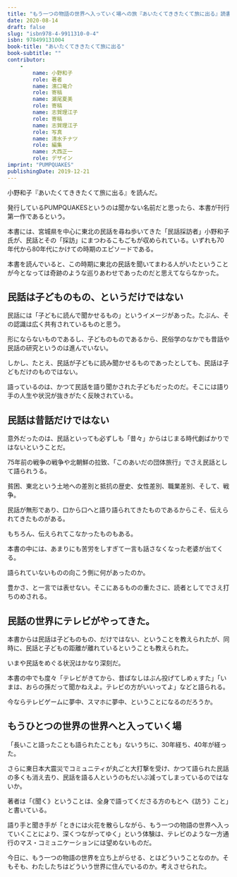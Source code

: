 ```yaml
---
title: "もう一つの物語の世界へ入っていく場への旅『あいたくてききたくて旅に出る』読書感想文"
date: 2020-08-14
draft: false
slug: "isbn978-4-9911310-0-4"
isbn: 978499131004
book-title: "あいたくてききたくて旅に出る"
book-subtitle: ""
contributor:
    - 
        name: 小野和子
        role: 著者
        name: 濱口竜介
        role: 寄稿
        name: 瀬尾夏美
        role: 寄稿
        name: 志賀理江子
        role: 寄稿
        name: 志賀理江子
        role: 写真
        name: 清水チナツ
        role: 編集
        name: 大西正一
        role: デザイン
imprint: "PUMPQUAKES"
publishingDate: 2019-12-21
---
```


小野和子『あいたくてききたくて旅に出る』を読んだ。

発行しているPUMPQUAKESというのは聞かない名前だと思ったら、本書が刊行第一作であるという。

本書には、宮城県を中心に東北の民話を尋ね歩いてきた「民話採訪者」小野和子氏が、民話とその「採訪」にまつわるこもごもが収められている。いずれも70年代から80年代にかけての時期のエピソードである。

本書を読んでいると、この時期に東北の民話を聞いてまわる人がいたということが今となっては奇跡のような巡りあわせであったのだと思えてならなかった。

民話は子どものもの、というだけではない
---

民話には「子どもに読んで聞かせるもの」というイメージがあった。たぶん、その認識は広く共有されているものと思う。

形にならないものであるし、子どものものであるから、民俗学のなかでも昔話や民話の研究というのは進んでいない。

しかし、たとえ、民話が子どもに読み聞かせるものであったとしても、民話は子どもだけのものではない。

語っているのは、かつて民話を語り聞かされた子どもだったのだ。そこには語り手の人生や状況が抜きがたく反映されている。

民話は昔話だけではない
---

意外だったのは、民話といっても必ずしも「昔々」からはじまる時代劇ばかりではないということだ。

75年前の戦争の戦争や北朝鮮の拉致、「このあいだの団体旅行」でさえ民話として語られうる。

貧困、東北という土地への差別と抵抗の歴史、女性差別、職業差別、そして、戦争。

民話が無形であり、口から口へと語り語られてきたものであるからこそ、伝えられてきたものがある。

もちろん、伝えられてこなかったものもある。

本書の中には、あまりにも苦労をしすぎて一言も話さなくなった老婆が出てくる。

語られていないものの向こう側に何があったのか。

豊かさ、と一言では表せない。そこにあるものの重たさに、読者としてでさえ打ちのめされる。

民話の世界にテレビがやってきた。
----

本書からは民話は子どものもの、だけではない、ということを教えられたが、同時に、民話と子どもの距離が離れているということも教えられた。

いまや民話をめぐる状況はかなり深刻だ。

本書の中でも度々「テレビがきてから、昔ばなしはぶん投げてしめぇすた」「いまは、おらの孫だって聞かねえよ。テレビの方がいいってよ」などと語られる。

今ならテレビゲームに夢中、スマホに夢中、ということになるのだろうか。

もうひとつの世界の世界へと入っていく場
---

「長いこと語ったことも語られたことも」ないうちに、30年経ち、40年が経った。

さらに東日本大震災でコミュニティが丸ごと大打撃を受け、かつて語られた民話の多くも消え去り、民話を語る人というのもだいぶ減ってしまっているのではないか。

著者は「《聞く》ということは、全身で語ってくださる方のもとへ《訪う》こと」と書いている。

語り手と聞き手が「ときには火花を散らしながら、もう一つの物語の世界へ入っていくことにより、深くつながってゆく」という体験は、テレビのような一方通行のマス・コミュニケーションには望めないものだ。

今日に、もう一つの物語の世界を立ち上がらせる、とはどういうことなのか。そもそも、わたしたちはどういう世界に住んでいるのか。考えさせられた。

